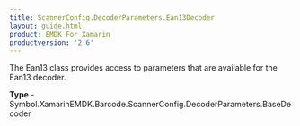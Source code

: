 ```yaml
---
title: ScannerConfig.DecoderParameters.Ean13Decoder
layout: guide.html 
product: EMDK For Xamarin 
productversion: '2.6' 
---
```

The Ean13 class provides access to parameters that are available for the Ean13 decoder.

**Type** - Symbol.XamarinEMDK.Barcode.ScannerConfig.DecoderParameters.BaseDecoder



